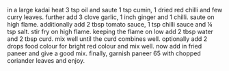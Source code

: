 in a large kadai heat 3 tsp oil and saute 1 tsp cumin, 1 dried red chilli and few curry leaves.
further add 3 clove garlic, 1 inch ginger and 1 chilli. saute on high flame.
additionally add 2 tbsp tomato sauce, 1 tsp chilli sauce and ¼ tsp salt. stir fry on high flame.
keeping the flame on low add 2 tbsp water and 2 tbsp curd.
mix well until the curd combines well.
optionally add 2 drops food colour for bright red colour and mix well.
now add in fried paneer and give a good mix.
finally, garnish paneer 65 with chopped coriander leaves and enjoy.